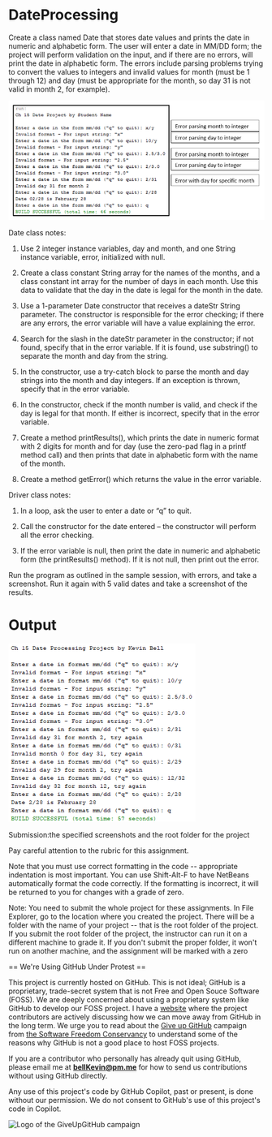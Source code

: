 # DateProcessing

Create a class named Date that stores date values and prints the date in numeric and alphabetic form. The user will enter a date in MM/DD form; the project will perform validation on the input, and if there are no errors, will print the date in alphabetic form. The errors include parsing problems trying to convert the values to integers and invalid values for month (must be 1 through 12) and day (must be appropriate for the month, so day 31 is not valid in month 2, for example).

![example](https://github.com/bell-kevin/DateProcessing/blob/main/save1.PNG)

Date class notes:

1. Use 2 integer instance variables, day and month, and one String instance variable, error, initialized with null.

2. Create a class constant String array for the names of the months, and a class constant int array for the number of days in each month. Use this data to validate that the day in the date is legal for the month in the date.

3. Use a 1-parameter Date constructor that receives a dateStr String parameter. The constructor is responsible for the error checking; if there are any errors, the error variable will have a value explaining the error.

4. Search for the slash in the dateStr parameter in the constructor; if not found, specify that in the error variable. If it is found, use substring() to separate the month and day from the string.

5. In the constructor, use a try-catch block to parse the month and day strings into the month and day integers. If an exception is thrown, specify that in the error variable.

6. In the constructor, check if the month number is valid, and check if the day is legal for that month. If either is incorrect, specify that in the error variable.

7. Create a method printResults(), which prints the date in numeric format with 2 digits for month and for day (use the zero-pad flag in a printf method call) and then prints that date in alphabetic form with the name of the month.

8. Create a method getError() which returns the value in the error variable.

Driver class notes:

1. In a loop, ask the user to enter a date or “q” to quit.

2. Call the constructor for the date entered – the constructor will perform all the error checking.

3. If the error variable is null, then print the date in numeric and alphabetic form (the printResults() method). If it is not null, then print out the error.

Run the program as outlined in the sample session, with errors, and take a screenshot. Run it again with 5 valid dates and take a screenshot of the results.

# Output

![example](https://github.com/bell-kevin/DateProcessing/blob/main/dateProcessing.PNG)

Submission:the specified screenshots and the root folder for the project

Pay careful attention to the rubric for this assignment.

Note that you must use correct formatting in the code -- appropriate indentation is most important. You can use Shift-Alt-F to have NetBeans automatically format the code correctly. If the formatting is incorrect, it will be returned to you for changes with a grade of zero.

Note: You need to submit the whole project for these assignments. In File Explorer, go to the location where you created the project. There will be a folder with the name of your project -- that is the root folder of the project.  If you submit the root folder of the project, the instructor can run it on a different machine to grade it. If you don't submit the proper folder, it won't run on another machine, and the assignment will be marked with a zero

== We're Using GitHub Under Protest ==

This project is currently hosted on GitHub.  This is not ideal; GitHub is a
proprietary, trade-secret system that is not Free and Open Souce Software
(FOSS).  We are deeply concerned about using a proprietary system like GitHub
to develop our FOSS project. I have a [website](https://bellKevin.me) where the
project contributors are actively discussing how we can move away from GitHub
in the long term.  We urge you to read about the [Give up GitHub](https://GiveUpGitHub.org) campaign 
from [the Software Freedom Conservancy](https://sfconservancy.org) to understand some of the reasons why GitHub is not 
a good place to host FOSS projects.

If you are a contributor who personally has already quit using GitHub, please
email me at **bellKevin@pm.me** for how to send us contributions without
using GitHub directly.

Any use of this project's code by GitHub Copilot, past or present, is done
without our permission.  We do not consent to GitHub's use of this project's
code in Copilot.

![Logo of the GiveUpGitHub campaign](https://sfconservancy.org/img/GiveUpGitHub.png)
